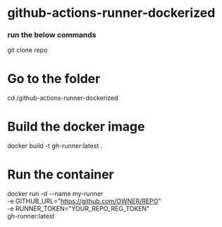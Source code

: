 # github-actions-runner-dockerized

### run the below commands

git clone repo

# Go to the folder
cd /github-actions-runner-dockerized

# Build the docker image
docker build -t gh-runner:latest .

# Run the container
docker run -d --name my-runner \
  -e GITHUB_URL="https://github.com/OWNER/REPO" \
  -e RUNNER_TOKEN="YOUR_REPO_REG_TOKEN" \
  gh-runner:latest
